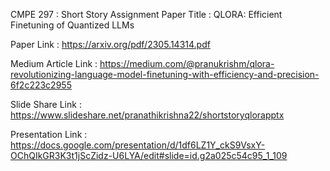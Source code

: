 CMPE 297 : Short Story Assignment
Paper Title : QLORA: Efficient Finetuning of Quantized LLMs

Paper Link : https://arxiv.org/pdf/2305.14314.pdf

Medium Article Link : https://medium.com/@pranukrishm/qlora-revolutionizing-language-model-finetuning-with-efficiency-and-precision-6f2c223c2955

Slide Share Link : https://www.slideshare.net/pranathikrishna22/shortstoryqlorapptx

Presentation Link : https://docs.google.com/presentation/d/1df6LZ1Y_ckS9VsxY-OChQIkGR3K3t1jScZidz-U6LYA/edit#slide=id.g2a025c54c95_1_109

